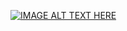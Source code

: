 [![IMAGE ALT TEXT HERE](https://img.youtube.com/vi/yCL0T8FHRlA/0.jpg)](https://www.youtube.com/watch?v=yCL0T8FHRlA)
